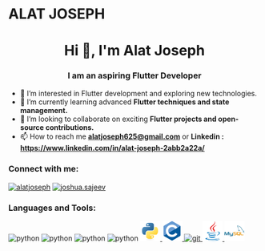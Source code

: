 # ALAT JOSEPH 

<h1 align="center">Hi 👋, I'm Alat Joseph</h1>
<h3 align="center">I am an aspiring Flutter Developer</h3>



- 🔭 I’m interested in Flutter development and exploring new technologies.  
- 🌱 I’m currently learning advanced **Flutter techniques and state management.**
- 🤝 I’m looking to collaborate on exciting **Flutter projects and open-source contributions.** 
- 📫 How to reach me **alatjoseph625@gmail.com** or **Linkedin : https://www.linkedin.com/in/alat-joseph-2abb2a22a/**

<h3 align="left">Connect with me:</h3>
<p align="left">
<a href="https://www.linkedin.com/in/alat-joseph-2abb2a22a" target="blank"><img align="center" src="https://raw.githubusercontent.com/rahuldkjain/github-profile-readme-generator/master/src/images/icons/Social/linked-in-alt.svg" alt="alatjoseph" height="30" width="40" /></a>
<a href="https://www.instagram.com/__alat_joseph__/?igsh=eGl3Nnh4YWF6dGxj" target="blank"><img align="center" src="https://raw.githubusercontent.com/rahuldkjain/github-profile-readme-generator/master/src/images/icons/Social/instagram.svg" alt="joshua.sajeev" height="30" width="40" /></a>

</p>

<h3 align="left">Languages and Tools:</h3>
<p align="left">
 
<img src="https://uxwing.com/wp-content/themes/uxwing/download/brands-and-social-media/dart-programming-language-icon.png" alt="python" width="40" height="40"/> </a> 
<img src="https://cdn-images-1.medium.com/max/1200/1*5-aoK8IBmXve5whBQM90GA.png" alt="python" width="40" height="40"/> </a> 
<img src="https://avatars.githubusercontent.com/u/55202745?s=200&v=4" alt="python" width="40" height="40"/> </a>
<img src="https://i1.wp.com/resocoder.com/wp-content/uploads/2020/08/blocsmol.png?w=694&ssl=1" alt="python" width="40" height="40"/> </a>
<a href="https://www.python.org" target="_blank" rel="noreferrer"> 
<img src="https://raw.githubusercontent.com/devicons/devicon/master/icons/python/python-original.svg" alt="python" width="40" height="40"/> </a> 
<a href="https://www.cprogramming.com/" target="_blank" rel="noreferrer">
<img src="https://raw.githubusercontent.com/devicons/devicon/master/icons/c/c-original.svg" alt="c" width="40" height="40"/> </a> 
<a href="https://git-scm.com/" target="_blank" rel="noreferrer"> 
<img src="https://www.vectorlogo.zone/logos/git-scm/git-scm-icon.svg" alt="git" width="40" height="40"/> </a> 
<a href="https://www.java.com" target="_blank" rel="noreferrer"> 
<img src="https://raw.githubusercontent.com/devicons/devicon/master/icons/java/java-original.svg" alt="java" width="40" height="40"/> </a> 
<a href="https://www.mysql.com/" target="_blank" rel="noreferrer"> 
<img src="https://raw.githubusercontent.com/devicons/devicon/master/icons/mysql/mysql-original-wordmark.svg" alt="mysql" width="40" height="40"/> </a> 
</p>


